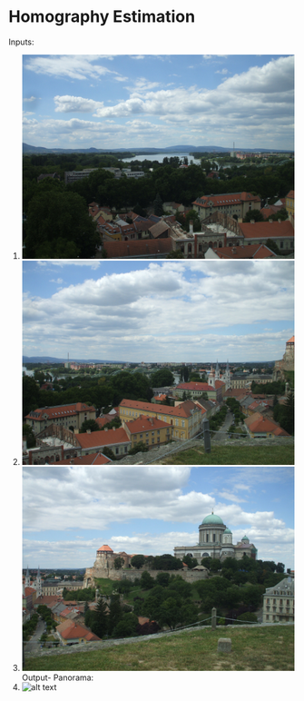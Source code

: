 # Homography Estimation  
Inputs:  
1. ![alt text](https://github.com/theocharistr/3D_ComputerVision/blob/master/Homography%20Estimation/Input/DSCF8688.jfif)  
2. ![alt text](https://github.com/theocharistr/3D_ComputerVision/blob/master/Homography%20Estimation/Input/DSCF8689.jfif)  
3. ![alt text](https://github.com/theocharistr/3D_ComputerVision/blob/master/Homography%20Estimation/Input/DSCF8690.jfif)   
Output- Panorama:
2. ![alt text](https://github.com/theocharistr/3D_ComputerVision/tree/master/Homography%20Estimation/Output)  
